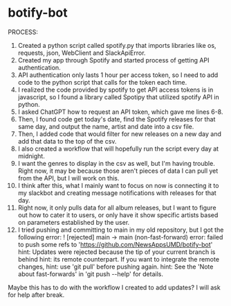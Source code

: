 # botify-bot

PROCESS:

1. Created a python script called spotify.py that imports libraries like os, requests, json, WebClient and SlackApiError.
2. Created my app through Spotify and started process of getting API authentication.
3. API authentication only lasts 1 hour per access token, so I need to add code to the python script that calls for the token each time. 
4. I realized the code provided by spotify to get API access tokens is in javascript, so I found a library called Spotipy that utilized spotify API in python.
5. I asked ChatGPT how to request an API token, which gave me lines 6-8. 
6. Then, I found code get today's date, find the Spotify releases for that same day, and output the name, artist and date into a csv file.
7. Then, I added code that would filter for new releases on a new day and add that data to the top of the csv.
8. I also created a workflow that will hopefully run the script every day at midnight.
9. I want the genres to display in the csv as well, but I'm having trouble. Right now, it may be because those aren't pieces of data I can pull yet from the API, but I will work on this.
10. I think after this, what I mainly want to focus on now is connecting it to my slackbot and creating message notifications with releases for that day.
11. Right now, it only pulls data for all album releases, but I want to figure out how to cater it to users, or only have it show specific artists based on parameters established by the user. 
12. I tried pushing and committing to main in my old repository, but I got the following error:
 ! [rejected]        main -> main (non-fast-forward)
error: failed to push some refs to 'https://github.com/NewsAppsUMD/botify-bot'
hint: Updates were rejected because the tip of your current branch is behind
hint: its remote counterpart. If you want to integrate the remote changes,
hint: use 'git pull' before pushing again.
hint: See the 'Note about fast-forwards' in 'git push --help' for details.

Maybe this has to do with the workflow I created to add updates? I will ask for help after break. 